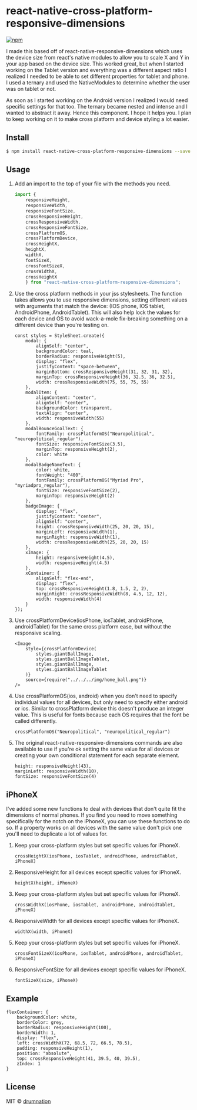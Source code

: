 # react-native-cross-platform-responsive-dimensions 
<!-- [![Travis Build Status](https://img.shields.io/travis/drumnation/react-native-cross-platform-responsive-dimensions.svg?style=flat-square)](https://travis-ci.org/drumnation/react-native-cross-responsive-dimensions) [![David](https://img.shields.io/david/dev/drumnation/react-native-cross-responsive-dimensions.svg?style=flat-square)](https://david-dm.org/drumnation/react-native-cross-responsive-dimensions?type=dev) -->
[![npm](https://img.shields.io/npm/dt/react-native-cross-platform-responsive-dimensions.svg?style=flat-square)](https://www.npmjs.com/package/react-native-cross-platform-responsive-dimensions)

I made this based off of react-native-responsive-dimensions which uses the device size from react's native modules to allow you to scale X and Y in your app based on the device size. This worked great, but when I started working on the Tablet version and everything was a different aspect ratio I realized I needed to be able to set different properties for tablet and phone.  I used a ternary and used the NativeModules to determine whether the user was on tablet or not.  

As soon as I started working on the Android version I realized I would need specific settings for that too.  The ternary became nested and intense and I wanted to abstract it away.  Hence this component.  I hope it helps you.  I plan to keep working on it to make cross platform and device styling a lot easier.

## Install
```bash
$ npm install react-native-cross-platform-responsive-dimensions --save
```

## Usage
1. Add an import to the top of your file with the methods you need.
    ```js
    import {
        responsiveHeight,
        responsiveWidth,
        responsiveFontSize,
        crossResponsiveHeight,
        crossResponsiveWidth,
        crossResponsiveFontSize,
        crossPlatformOS,
        crossPlatformDevice,
        crossHeightX,
        heightX,
        widthX,
        fontSizeX,
        crossFontSizeX,
        crossWidthX,
        crossHeightX 
        } from "react-native-cross-platform-responsive-dimensions";
    ```
2. Use the cross platform methods in your jss stylesheets. The function takes allows you to use responsive dimensions, setting different values with arguments that match the device: (IOS phone, IOS tablet, AndroidPhone, AndroidTablet). This will also help lock the values for each device and OS to avoid wack-a-mole fix-breaking something on a different device than you're testing on.
    ```
    const styles = StyleSheet.create({
        modal: {
            alignSelf: "center",
            backgroundColor: teal,
            borderRadius: responsiveHeight(5),
            display: "flex",
            justifyContent: "space-between",
            marginBottom: crossResponsiveHeight(31, 32, 31, 32),
            marginTop: crossResponsiveHeight(36, 32.5, 36, 32.5),
            width: crossResponsiveWidth(75, 55, 75, 55)
        },
        modalItem: {
            alignContent: "center",
            alignSelf: "center",
            backgroundColor: transparent,
            textAlign: "center",
            width: responsiveWidth(55)
        },
        modalBounceGoalText: {
            fontFamily: crossPlatformOS("Neuropolitical", "neuropolitical_regular"),
            fontSize: responsiveFontSize(3.5),
            marginTop: responsiveHeight(2),
            color: white
        },
        modalBadgeNameText: {
            color: white,
            fontWeight: "400",
            fontFamily: crossPlatformOS("Myriad Pro", "myriadpro_regular"),
            fontSize: responsiveFontSize(2),
            marginTop: responsiveHeight(2)
        },
        badgeImage: {
            display: "flex",
            justifyContent: "center",
            alignSelf: "center",
            height: crossResponsiveWidth(25, 20, 20, 15),
            marginLeft: responsiveWidth(1),
            marginRight: responsiveWidth(1),
            width: crossResponsiveWidth(25, 20, 20, 15)
        },
        xImage: {
            height: responsiveHeight(4.5),
            width: responsiveHeight(4.5)
        },
        xContainer: {
            alignSelf: "flex-end",
            display: "flex",
            top: crossResponsiveHeight(1.8, 1.5, 2, 2),
            marginRight: crossResponsiveWidth(8, 4.5, 12, 12),
            width: responsiveWidth(4)
        }
    });
    ```

3. Use crossPlatformDevice(iosPhone, iosTablet, androidPhone, androidTablet) for the same cross platform ease, but without the responsive scaling.
    ```
    <Image
        style={crossPlatformDevice(
            styles.giantBallImage,
            styles.giantBallImageTablet,
            styles.giantBallImage,
            styles.giantBallImageTablet
        )}
        source={require("../../../img/home_ball.png")}
    />
    ```
4. Use crossPlatformOS(ios, android) when you don't need to specify individual values for all devices, but only need to specify either android or ios. Similar to crossPlatform device this doesn't produce an integer value. This is useful for fonts because each OS requires that the font be called differently.
    ```
    crossPlatformOS("Neuropolitical", "neuropolitical_regular")
    ```
5. The original react-native-responsive-dimensions commands are also available to use if you're ok setting the same value for all devices or creating your own conditional statement for each separate element.
    ```
    height: responsiveHeight(43),
    marginLeft: responsiveWidth(10),
    fontSize: responsiveFontSize(4)
    ```

## iPhoneX

I've added some new functions to deal with devices that don't quite fit the dimensions of normal phones.  If you find you need to move something specifically for the notch on the iPhoneX, you can use these functions to do so.  If a property works on all devices with the same value don't pick one you'll need to duplicate a lot of values for.

1. Keep your cross-platform styles but set specific values for iPhoneX.
    ```
    crossHeightX(iosPhone, iosTablet, androidPhone, androidTablet, iPhoneX)
    ```
2. ResponsiveHeight for all devices except specific values for iPhoneX.
    ```
    heightX(height, iPhoneX)
    ```
3. Keep your cross-platform styles but set specific values for iPhoneX.
    ```
    crossWidthX(iosPhone, iosTablet, androidPhone, androidTablet, iPhoneX)
    ```
4. ResponsiveWidth for all devices except specific values for iPhoneX.
    ```
    widthX(width, iPhoneX)
    ```
5. Keep your cross-platform styles but set specific values for iPhoneX.
    ```
    crossFontSizeX(iosPhone, iosTablet, androidPhone, androidTablet, iPhoneX)
    ```
6. ResponsiveFontSize for all devices except specific values for iPhoneX.
    ```
    fontSizeX(size, iPhoneX)
    ```

## Example
    
    flexContainer: {
        backgroundColor: white,
        borderColor: grey,
        borderRadius: responsiveHeight(100),
        borderWidth: 1,
        display: "flex",
        left: crossWidthX(72, 68.5, 72, 66.5, 78.5),
        padding: responsiveHeight(1),
        position: "absolute",
        top: crossResponsiveHeight(41, 39.5, 40, 39.5),
        zIndex: 1
    }

## License
MIT © [drumnation](https://github.com/drumnation/react-native-cross-responsive-dimensions)